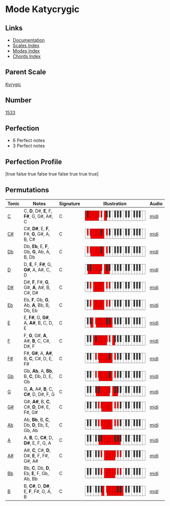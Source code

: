 # Mode Katycrygic

## Links

- [Documentation](index.md)
- [Scales Index](Scales.md)
- [Modes Index](Modes.md)
- [Chords Index](Chords.md)

## Parent Scale

[Kyrygic](ScaleKyrygic.md)

## Number

[1533](https://ianring.com/musictheory/scales/1533)

## Perfection

- 6 Perfect notes
- 3 Perfect notes

## Perfection Profile

[true false true false true false true true true]

## Permutations

| Tonic | Notes | Signature | Illustration | Audio |
|-------|-------|-----------|--------------|-------|
| [C](ModeCNaturalKatycrygic.md) | C, **D**, D#, **E**, F, **F#**, G, G#, A#, C | C | ![CNaturalKatycrygic](ModeCNaturalKatycrygic.png) | [midi](https://github.com/edipermadi/music/blob/main/docs/ModeCNaturalKatycrygic.mid?raw=true) |
| [C#](ModeCSharpKatycrygic.md) | C#, **D#**, E, **F**, F#, **G**, G#, A, B, C# | C | ![CSharpKatycrygic](ModeCSharpKatycrygic.png) | [midi](https://github.com/edipermadi/music/blob/main/docs/ModeCSharpKatycrygic.mid?raw=true) |
| [Db](ModeDFlatKatycrygic.md) | Db, **Eb**, E, **F**, Gb, **G**, Ab, A, B, Db | C | ![DFlatKatycrygic](ModeDFlatKatycrygic.png) | [midi](https://github.com/edipermadi/music/blob/main/docs/ModeDFlatKatycrygic.mid?raw=true) |
| [D](ModeDNaturalKatycrygic.md) | D, **E**, F, **F#**, G, **G#**, A, A#, C, D | C | ![DNaturalKatycrygic](ModeDNaturalKatycrygic.png) | [midi](https://github.com/edipermadi/music/blob/main/docs/ModeDNaturalKatycrygic.mid?raw=true) |
| [D#](ModeDSharpKatycrygic.md) | D#, **F**, F#, **G**, G#, **A**, A#, B, C#, D# | C | ![DSharpKatycrygic](ModeDSharpKatycrygic.png) | [midi](https://github.com/edipermadi/music/blob/main/docs/ModeDSharpKatycrygic.mid?raw=true) |
| [Eb](ModeEFlatKatycrygic.md) | Eb, **F**, Gb, **G**, Ab, **A**, Bb, B, Db, Eb | C | ![EFlatKatycrygic](ModeEFlatKatycrygic.png) | [midi](https://github.com/edipermadi/music/blob/main/docs/ModeEFlatKatycrygic.mid?raw=true) |
| [E](ModeENaturalKatycrygic.md) | E, **F#**, G, **G#**, A, **A#**, B, C, D, E | C | ![ENaturalKatycrygic](ModeENaturalKatycrygic.png) | [midi](https://github.com/edipermadi/music/blob/main/docs/ModeENaturalKatycrygic.mid?raw=true) |
| [F](ModeFNaturalKatycrygic.md) | F, **G**, G#, **A**, A#, **B**, C, C#, D#, F | C | ![FNaturalKatycrygic](ModeFNaturalKatycrygic.png) | [midi](https://github.com/edipermadi/music/blob/main/docs/ModeFNaturalKatycrygic.mid?raw=true) |
| [F#](ModeFSharpKatycrygic.md) | F#, **G#**, A, **A#**, B, **C**, C#, D, E, F# | C | ![FSharpKatycrygic](ModeFSharpKatycrygic.png) | [midi](https://github.com/edipermadi/music/blob/main/docs/ModeFSharpKatycrygic.mid?raw=true) |
| [Gb](ModeGFlatKatycrygic.md) | Gb, **Ab**, A, **Bb**, B, **C**, Db, D, E, Gb | C | ![GFlatKatycrygic](ModeGFlatKatycrygic.png) | [midi](https://github.com/edipermadi/music/blob/main/docs/ModeGFlatKatycrygic.mid?raw=true) |
| [G](ModeGNaturalKatycrygic.md) | G, **A**, A#, **B**, C, **C#**, D, D#, F, G | C | ![GNaturalKatycrygic](ModeGNaturalKatycrygic.png) | [midi](https://github.com/edipermadi/music/blob/main/docs/ModeGNaturalKatycrygic.mid?raw=true) |
| [G#](ModeGSharpKatycrygic.md) | G#, **A#**, B, **C**, C#, **D**, D#, E, F#, G# | C | ![GSharpKatycrygic](ModeGSharpKatycrygic.png) | [midi](https://github.com/edipermadi/music/blob/main/docs/ModeGSharpKatycrygic.mid?raw=true) |
| [Ab](ModeAFlatKatycrygic.md) | Ab, **Bb**, B, **C**, Db, **D**, Eb, E, Gb, Ab | C | ![AFlatKatycrygic](ModeAFlatKatycrygic.png) | [midi](https://github.com/edipermadi/music/blob/main/docs/ModeAFlatKatycrygic.mid?raw=true) |
| [A](ModeANaturalKatycrygic.md) | A, **B**, C, **C#**, D, **D#**, E, F, G, A | C | ![ANaturalKatycrygic](ModeANaturalKatycrygic.png) | [midi](https://github.com/edipermadi/music/blob/main/docs/ModeANaturalKatycrygic.mid?raw=true) |
| [A#](ModeASharpKatycrygic.md) | A#, **C**, C#, **D**, D#, **E**, F, F#, G#, A# | C | ![ASharpKatycrygic](ModeASharpKatycrygic.png) | [midi](https://github.com/edipermadi/music/blob/main/docs/ModeASharpKatycrygic.mid?raw=true) |
| [Bb](ModeBFlatKatycrygic.md) | Bb, **C**, Db, **D**, Eb, **E**, F, Gb, Ab, Bb | C | ![BFlatKatycrygic](ModeBFlatKatycrygic.png) | [midi](https://github.com/edipermadi/music/blob/main/docs/ModeBFlatKatycrygic.mid?raw=true) |
| [B](ModeBNaturalKatycrygic.md) | B, **C#**, D, **D#**, E, **F**, F#, G, A, B | C | ![BNaturalKatycrygic](ModeBNaturalKatycrygic.png) | [midi](https://github.com/edipermadi/music/blob/main/docs/ModeBNaturalKatycrygic.mid?raw=true) |
